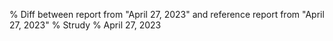 % Diff between report from "April 27, 2023" and reference report from "April 27, 2023"
% Strudy
% April 27, 2023


